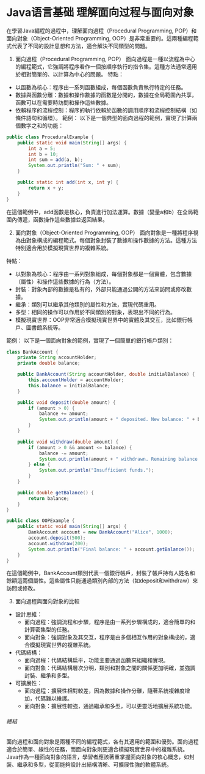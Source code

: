 # Java语言基础 理解面向过程与面向对象
在學習Java編程的過程中，理解面向過程（Procedural Programming, POP）和面向對象（Object-Oriented Programming, OOP）是非常重要的。這兩種編程範式代表了不同的設計思想和方法，適合解決不同類型的問題。
1. 面向過程（Procedural Programming, POP）
面向過程是一種以流程為中心的編程範式，它強調將程序看作一個按順序執行的指令集。這種方法通常適用於相對簡單的、以計算為中心的問題。
特點：
- 以函數為核心：程序由一系列函數組成，每個函數負責執行特定的任務。
- 數據與函數分離：數據和操作數據的函數是分開的，數據在全局範圍內共享，函數可以在需要時訪問和操作這些數據。
- 依賴程序的流程控制：程序的執行依賴於函數的調用順序和流程控制結構（如條件語句和循環）。
範例：
以下是一個典型的面向過程的範例，實現了計算兩個數字之和的功能：
```java
public class ProceduralExample {
    public static void main(String[] args) {
        int a = 5;
        int b = 10;
        int sum = add(a, b);
        System.out.println("Sum: " + sum);
    }

    public static int add(int x, int y) {
        return x + y;
    }
}
```
在這個範例中，add函數是核心，負責進行加法運算。數據（變量a和b）在全局範圍內傳遞，函數操作這些數據並返回結果。

2. 面向對象（Object-Oriented Programming, OOP）
面向對象是一種將程序視為由對象構成的編程範式。每個對象封裝了數據和操作數據的方法。這種方法特別適合用於模擬現實世界的複雜系統。

特點：
- 以對象為核心：程序由一系列對象組成，每個對象都是一個實體，包含數據（屬性）和操作這些數據的行為（方法）。
- 封裝：對象內部的數據是私有的，外部只能通過公開的方法來訪問或修改數據。
- 繼承：類別可以繼承其他類別的屬性和方法，實現代碼重用。
- 多型：相同的操作可以作用於不同類別的對象，表現出不同的行為。
- 模擬現實世界：OOP非常適合模擬現實世界中的實體及其交互，比如銀行帳戶、圖書館系統等。

範例：
以下是一個面向對象的範例，實現了一個簡單的銀行帳戶類別：
```java
class BankAccount {
    private String accountHolder;
    private double balance;

    public BankAccount(String accountHolder, double initialBalance) {
        this.accountHolder = accountHolder;
        this.balance = initialBalance;
    }

    public void deposit(double amount) {
        if (amount > 0) {
            balance += amount;
            System.out.println(amount + " deposited. New balance: " + balance);
        }
    }

    public void withdraw(double amount) {
        if (amount > 0 && amount <= balance) {
            balance -= amount;
            System.out.println(amount + " withdrawn. Remaining balance: " + balance);
        } else {
            System.out.println("Insufficient funds.");
        }
    }

    public double getBalance() {
        return balance;
    }
}

public class OOPExample {
    public static void main(String[] args) {
        BankAccount account = new BankAccount("Alice", 1000);
        account.deposit(500);
        account.withdraw(200);
        System.out.println("Final balance: " + account.getBalance());
    }
}
```
在這個範例中，BankAccount類別代表一個銀行帳戶，封裝了帳戶持有人姓名和餘額這兩個屬性。這些屬性只能通過類別內部的方法（如deposit和withdraw）來訪問或修改。

3. 面向過程與面向對象的比較
- 設計思維：
    - 面向過程：強調流程和步驟，程序是由一系列步驟構成的，適合簡單的和計算密集型的任務。
    - 面向對象：強調對象及其交互，程序是由多個相互作用的對象構成的，適合模擬現實世界的複雜系統。
- 代碼結構：
    - 面向過程：代碼結構扁平，功能主要通過函數來組織和實現。
    - 面向對象：代碼結構層次分明，類別和對象之間的關係更加明確，並強調封裝、繼承和多型。
- 可擴展性：
    - 面向過程：擴展性相對較差，因為數據和操作分離，隨著系統複雜度增加，代碼難以維護。
    - 面向對象：擴展性較強，通過繼承和多型，可以更靈活地擴展系統功能。
###### 總結
面向過程和面向對象是兩種不同的編程範式，各有其適用的範圍和優勢。面向過程適合於簡單、線性的任務，而面向對象則更適合模擬現實世界中的複雜系統。Java作為一種面向對象的語言，學習者應該著重掌握面向對象的核心概念，如封裝、繼承和多型，從而能夠設計出結構清晰、可擴展性強的軟體系統。
